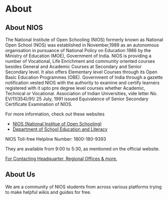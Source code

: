# About

## About NIOS
The National Institute of Open Schooling (NIOS) formerly known as National Open School (NOS) was established in November,1989 as an autonomous organisation in pursuance of National Policy on Education 1986 by the Ministry of Education (MOE), Government of India. NIOS is providing a number of Vocational, Life Enrichment and community oriented courses besides General and Academic Courses at Secondary and Senior Secondary level. It also offers Elementary level Courses through its Open Basic Education Programmes (OBE). Government of India through a gazette notification vested NIOS with the authority to examine and certify learners registered with it upto pre degree level courses whether Academic, Technical or Vocational. Association of Indian Universities, vide letter No. EV/11(354)/91/ 25 July, 1991 issued Equivalence of Senior Secondary Certificate Examination of NIOS.

For more information, check out these websites

- [NIOS (National Institue of Open Schooling)](https://www.nios.ac.in/)
- [Department of School Education and Literacy](https://dsel.education.gov.in/nios)

NIOS Toll-free Helpline Number: 1800-180-9393

They are available from 9:00 to 5:30, as mentioned on the official website.

[For Contacting Headquarter, Regional Offices & more.](https://www.nios.ac.in/contact-us.aspx)

## About Us
We are a community of NIOS students from across various platforms trying to make helpful wikis and guides for free. 